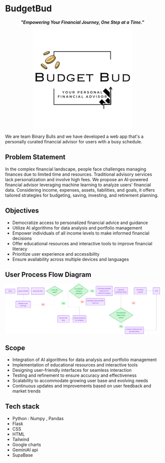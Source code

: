 # BudgetBud
<div align = "center"><i><b>
"Empowering Your Financial Journey, One Step at a Time."</i></b>

![logo](static/images/logo_main.png) 
  
</div>
We are team Binary Bulls and we have developed a web app that's a personally curated financial advisor for users with a busy schedule.

## Problem Statement
In the complex financial landscape, people face challenges managing finances due to limited time and resources. Traditional advisory services lack personalization and involve high fees. We propose an AI-powered financial advisor leveraging machine learning to analyze users' financial data. Considering income, expenses, assets, liabilities, and goals, it offers tailored strategies for budgeting, saving, investing, and retirement planning.

## Objectives
- Democratize access to personalized financial advice and guidance
- Utilize AI algorithms for data analysis and portfolio management
- Empower individuals of all income levels to make informed financial decisions
- Offer educational resources and interactive tools to improve financial literacy
- Prioritize user experience and accessibility
- Ensure availability across multiple devices and languages

## User Process Flow Diagram
![logo](static/images/image.png)

## Scope
- Integration of AI algorithms for data analysis and portfolio management
- Implementation of educational resources and interactive tools
- Designing user-friendly interfaces for seamless interaction
- Testing and refinement to ensure accuracy and effectiveness
- Scalability to accommodate growing user base and evolving needs
- Continuous updates and improvements based on user feedback and market trends

## Tech stack
- Python : Numpy , Pandas
- Flask
- CSS
- HTML
- Tailwind
- Google charts
- GeminiAI api
- SupaBase

